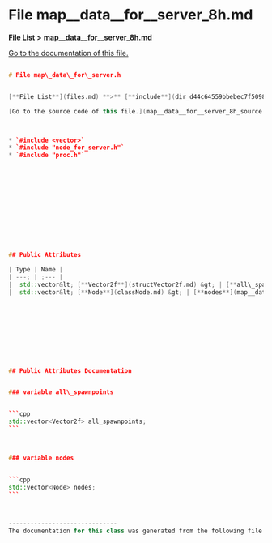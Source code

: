 
# File map\_\_data\_\_for\_\_server\_8h.md

[**File List**](files.md) **>** [**map\_\_data\_\_for\_\_server\_8h.md**](map____data____for____server__8h_8md.md)

[Go to the documentation of this file.](map____data____for____server__8h_8md.md) 


````cpp

# File map\_data\_for\_server.h


[**File List**](files.md) **>** [**include**](dir_d44c64559bbebec7f509842c48db8b23.md) **>** [**map\_data\_for\_server.h**](map__data__for__server_8h.md)

[Go to the source code of this file.](map__data__for__server_8h_source.md)



* `#include <vector>`
* `#include "node_for_server.h"`
* `#include "proc.h"`













## Public Attributes

| Type | Name |
| ---: | :--- |
|  std::vector&lt; [**Vector2f**](structVector2f.md) &gt; | [**all\_spawnpoints**](map__data__for__server_8h.md#variable-all-spawnpoints)  <br> |
|  std::vector&lt; [**Node**](classNode.md) &gt; | [**nodes**](map__data__for__server_8h.md#variable-nodes)  <br> |










## Public Attributes Documentation


### variable all\_spawnpoints 


```cpp
std::vector<Vector2f> all_spawnpoints;
```



### variable nodes 


```cpp
std::vector<Node> nodes;
```



------------------------------
The documentation for this class was generated from the following file `include/map_data_for_server.h`
````


